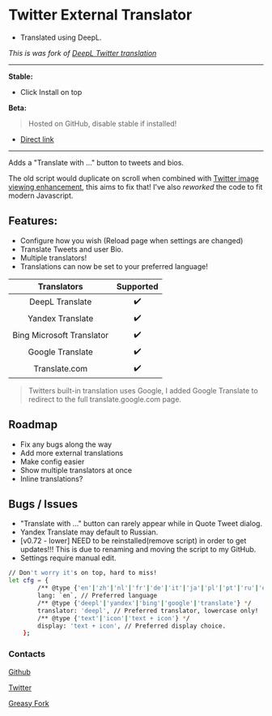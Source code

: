 # Twitter External Translator

* Translated using DeepL.

*This is was fork of [DeepL Twitter translation](https://greasyfork.org/scripts/411976)*

***
**Stable:**

* Click Install on top

**Beta:**

> Hosted on GitHub, disable stable if installed!

* [Direct link](https://github.com/magicoflolis/userscriptrepo/raw/master/ExternalTranslator/twittertranslatorbeta.user.js)

***

Adds a "Translate with ..." button to tweets and bios.

The old script would duplicate on scroll when combined with [Twitter image viewing enhancement](https://greasyfork.org/scripts/387918), this aims to fix that! I've also *reworked* the code to fit modern Javascript.

## **Features:**

* Configure how you wish (Reload page when settings are changed)
* Translate Tweets and user Bio.
* Multiple translators!
* Translations can now be set to your preferred language!

 Translators | Supported
:-----------:|:---------:
DeepL Translate | ✔️
Yandex Translate | ✔️
Bing Microsoft Translator | ✔️
Google Translate | ✔️
Translate.com | ✔️

> Twitters built-in translation uses Google, I added Google Translate to redirect to the full translate.google.com page.

## Roadmap

* Fix any bugs along the way
* Add more external translations
* Make config easier
* Show multiple translators at once
* Inline translations?

## Bugs / Issues

* "Translate with ..." button can rarely appear while in Quote Tweet dialog.
* Yandex Translate may default to Russian.
* [v0.72 - lower] NEED to be reinstalled(remove script) in order to get updates!!! This is due to renaming and moving the script to my GitHub.
* Settings require manual edit.

```bash
// Don't worry it's on top, hard to miss!
let cfg = {
        /** @type {'en'|'zh'|'nl'|'fr'|'de'|'it'|'ja'|'pl'|'pt'|'ru'|'es'} */
        lang: `en`, // Preferred language
        /** @type {'deepl'|'yandex'|'bing'|'google'|'translate'} */
        translator: 'deepl', // Preferred translator, lowercase only!
        /** @type {'text'|'icon'|'text + icon'} */
        display: 'text + icon', // Preferred display choice.
    };
```

### Contacts

[Github](https://github.com/magicoflolis)

[Twitter](https://twitter.com/for_lollipops)

[Greasy Fork](https://greasyfork.org/users/166061)
